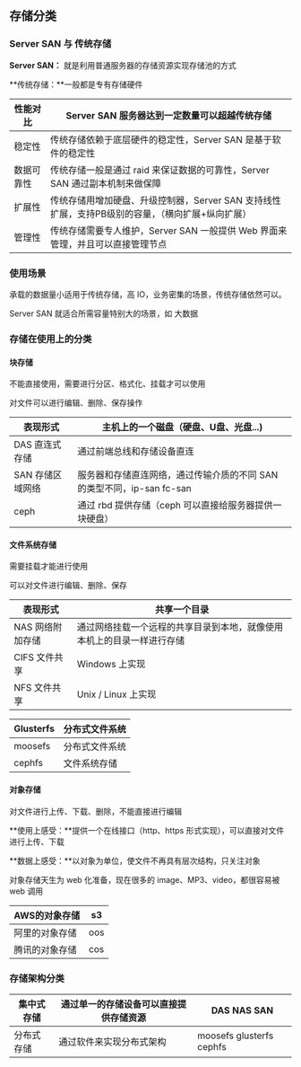 ## 存储分类

### Server SAN 与 传统存储

**Server SAN：** 就是利用普通服务器的存储资源实现存储池的方式

**传统存储：**一般都是专有存储硬件

| 性能对比   | Server SAN 服务器达到一定数量可以超越传统存储                |
| ---------- | ------------------------------------------------------------ |
| 稳定性     | 传统存储依赖于底层硬件的稳定性，Server SAN 是基于软件的稳定性 |
| 数据可靠性 | 传统存储一般是通过 raid 来保证数据的可靠性，Server SAN 通过副本机制来做保障 |
| 扩展性     | 传统存储用增加硬盘、升级控制器，Server SAN 支持线性扩展，支持PB级别的容量，（横向扩展+纵向扩展） |
| 管理性     | 传统存储需要专人维护，Server SAN 一般提供 Web 界面来管理，并且可以直接管理节点 |

### 使用场景

承载的数据量小适用于传统存储，高 IO，业务密集的场景，传统存储依然可以。

Server SAN 就适合所需容量特别大的场景，如 大数据

### 存储在使用上的分类

#### 块存储

不能直接使用，需要进行分区、格式化、挂载才可以使用

对文件可以进行编辑、删除、保存操作

| 表现形式         | 主机上的一个磁盘（硬盘、U盘、光盘...)                        |
| ---------------- | ------------------------------------------------------------ |
| DAS 直连式存储   | 通过前端总线和存储设备直连                                   |
| SAN 存储区域网络 | 服务器和存储直连网络，通过传输介质的不同  SAN 的类型不同，ip-san fc-san |
| ceph             | 通过 rbd 提供存储（ceph 可以直接给服务器提供一块硬盘）       |

#### 文件系统存储

需要挂载才能进行使用

可以对文件进行编辑、删除、保存

| 表现形式         | 共享一个目录                                                 |
| ---------------- | ------------------------------------------------------------ |
| NAS 网络附加存储 | 通过网络挂载一个远程的共享目录到本地，就像使用本机上的目录一样进行存储 |
| CIFS 文件共享    | Windows 上实现                                               |
| NFS 文件共享     | Unix / Linux 上实现                                          |

| Glusterfs | 分布式文件系统 |
| --------- | -------------- |
| moosefs   | 分布式文件系统 |
| cephfs    | 文件系统存储   |

#### 对象存储

对文件进行上传、下载、删除，不能直接进行编辑

**使用上感受：**提供一个在线接口（http、https 形式实现），可以直接对文件进行上传、下载

**数据上感受：**以对象为单位，使文件不再具有层次结构，只关注对象

对象存储天生为 web 化准备，现在很多的 image、MP3、video，都很容易被 web 调用

| AWS的对象存储  | s3   |
| -------------- | ---- |
| 阿里的对象存储 | oos  |
| 腾讯的对象存储 | cos  |

### 存储架构分类

| 集中式存储 | 通过单一的存储设备可以直接提供存储资源 | DAS NAS SAN              |
| ---------- | -------------------------------------- | ------------------------ |
| 分布式存储 | 通过软件来实现分布式架构               | moosefs glusterfs cephfs |




















